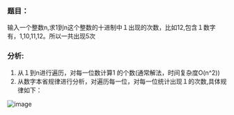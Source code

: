 ### 题目：<br>
输入一个整数n,求1到n这个整数的十进制中１出现的次数，比如12,包含１数字有，1,10,11,12。所以一共出现5次<br>



### 分析:<br>
1. 从１到n进行遍历，对每一位数计算1 的个数(通常解法，时间复杂度O(n^2))<br>
2. 从数字本省规律进行分析，对遍历每一位，对每一位统计出现１的次数,具体规律如下：<br>

![image](https://github.com/Julianbb/Algorithm/tree/master/32_NumberOf1/image/1.png)
